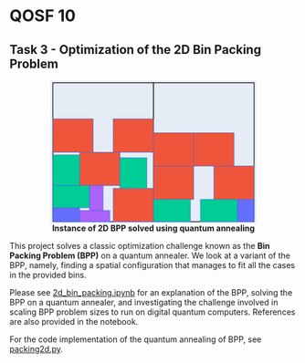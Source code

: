 # QOSF 10
## Task 3 - Optimization of the 2D Bin Packing Problem

<p align="center">
    <img src="img/bpp.png?raw=true" alt="BPP" align="middle" height="250">
    <br/>
    <b>Instance of 2D BPP solved using quantum annealing</b>
</p>

This project solves a classic optimization challenge known as the **Bin Packing Problem (BPP)** on a quantum annealer. We look at a variant of the BPP, namely, finding a spatial configuration that manages to fit all the cases in the provided bins.

Please see [2d_bin_packing.ipynb](2d_bin_packing.ipynb) for an explanation of the BPP, solving the BPP on a quantum annealer, and investigating the challenge involved in scaling BPP problem sizes to run on digital quantum computers. References are also provided in the notebook.

For the code implementation of the quantum annealing of BPP, see [packing2d.py](packing2d.py).

